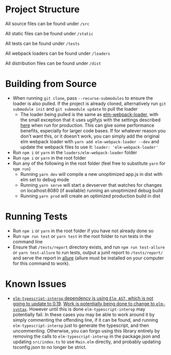 # Project Structure  

All source files can be found under `/src`

All static files can be found under `/static`

All tests can be found under `/tests`

All webpack loaders can be found under `/loaders`

All distribution files can be found under `/dist`  

# Building from Source

* When running `git clone`, pass `--recurse-submodules` to ensure the loader is also pulled. If the project is already cloned, alternatively run `git submodule init` and `git submodule update` to pull the loader
  * The loader being pulled is the same as [elm-webpack-loader](https://github.com/elm-community/elm-webpack-loader), with the small exception that it uses uglifyjs with the settings described [here](https://guide.elm-lang.org/optimization/asset_size.html) when run for production. This can give some performance benefits, especially for larger code bases. If for whatever reason you don't want this, or it doesn't work, you can simply add the original elm webpack loader with `yarn add elm-webpack-loader --dev` and update the webpack files to use it: `loader: 'elm-webpack-loader'`
* Run `npm i` or `yarn` in the `loaders/elm-webpack-loader` folder
* Run `npm i` or `yarn` in the root folder
* Run any of the following in the root folder (feel free to substitute `yarn` for `npm run`)
	* Running `yarn dev` will compile a new unoptimized app.js in dist with elm set to debug mode
	* Running `yarn serve` will start a devserver that watches for changes on localhost:8080 (if available) running an unoptimized debug build
	* Running `yarn prod` will create an optimized production build in dist

  

# Running Tests  

* Run `npm i` or `yarn` in the root folder if you have not already done so
* Run `npm run test` or `yarn test` in the root folder to run tests in the command line
* Ensure that `/tests/report` directory exists, and run `npm run test-allure` or `yarn test-allure` to run tests, output a junit report to `/tests/report/` and serve the report in [allure](http://allure.qatools.ru/) (allure must be installed on your computer for this command to work).

# Known Issues

* [`elm-typescript-interop` dependency is using `Elm AST`, which is not going to update to 0.19](https://github.com/dillonkearns/elm-typescript-interop/issues/15#issuecomment-438448890). [Work is potentially being done to change to `elm-syntax`](https://github.com/dillonkearns/elm-typescript-interop/issues/17). However until this is done `elm-typescript-interop` may potentially fail. In these cases you may be able to work around it by simply commenting the offending line, if it can be found, and running `elm-typescript-interop` just to generate the typescript, and then uncommenting. Otherwise, you can forgo using this library entirely by removing the calls to `elm-typescript-interop` in the package.json and updating `src/index.ts` to use `Main.elm` directly, and probably updating tsconfig.json to no longer be strict.
